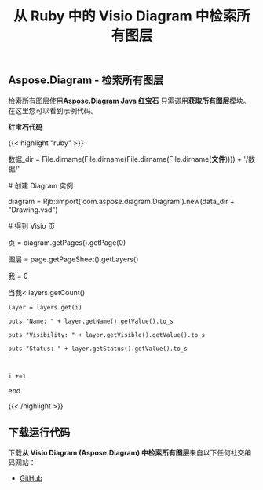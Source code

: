 ﻿---
title: 从 Ruby 中的 Visio Diagram 中检索所有图层
type: docs
weight: 30
url: /zh/java/retrieve-all-layers-from-the-visio-diagram-in-ruby/
---
## **Aspose.Diagram - 检索所有图层**
检索所有图层使用**Aspose.Diagram Java 红宝石** 只需调用**获取所有图层**模块。在这里您可以看到示例代码。

**红宝石代码**

{{< highlight "ruby" >}}

数据_dir = File.dirname(File.dirname(File.dirname(File.dirname(__文件__)))) + '/数据/'

\# 创建 Diagram 实例

diagram = Rjb::import('com.aspose.diagram.Diagram').new(data_dir + "Drawing.vsd")

\# 得到 Visio 页

页 = diagram.getPages().getPage(0)

图层 = page.getPageSheet().getLayers()

我 = 0

当我< layers.getCount()

    layer = layers.get(i)

    puts "Name: " + layer.getName().getValue().to_s

    puts "Visibility: " + layer.getVisible().getValue().to_s

    puts "Status: " + layer.getStatus().getValue().to_s



    i +=1

end

{{< /highlight >}}
## **下载运行代码**
下载**从 Visio Diagram (Aspose.Diagram) 中检索所有图层**来自以下任何社交编码网站：

- [GitHub](https://github.com/asposediagram/Aspose.Diagram-for-Java/blob/master/Plugins/Aspose_Diagram_Java_for_Ruby/lib/asposediagramjava/Layers/getalllayers.rb)
